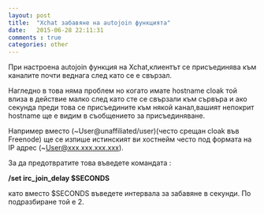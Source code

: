 ```yaml
---
layout: post
title:  "Xchat забавяне на autojoin функцията"
date:   2015-06-28 22:11:31
comments : true
categories: other
---
```


При настроена autojoin функция на Xchat,клиентът се присъединява към каналите почти веднага след като се е свързал.

Нагледно в това няма проблем но когато имате hostname cloak той влиза в действие малко след като сте се свързали към сървъра и ако секунда преди това се присъедините към някой канал,вашият непокрит hostname ще е видим в съобщението за присъединяване.

Например вместо (~User@unaffiliated/user)(често срещан cloak във Freenode) ще се изпише истинският ви хостнейм често под формата на IP адрес (~User@xxx.xxx.xxx.xxx).

За да предотвратите това въведете командата : 

**/set irc_join_delay $SECONDS**

като вместо $SECONDS въведете интервала за забавяне в секунди.
По подразбиране той е 2.

